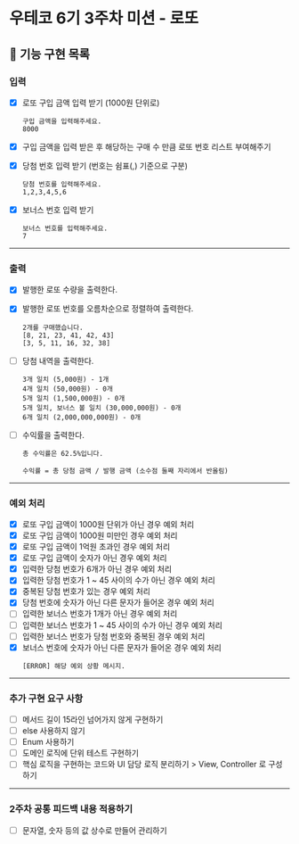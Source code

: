 # 우테코 6기 3주차 미션 - 로또

## 🚀 기능 구현 목록

### 입력
- [x] 로또 구입 금액 입력 받기 (1000원 단위로)
  ```
  구입 금액을 입력해주세요.
  8000  
  ```
- [x] 구입 금액을 입력 받은 후 해당하는 구매 수 만큼 로또 번호 리스트 부여해주기


- [x] 당첨 번호 입력 받기 (번호는 쉼표(,) 기준으로 구분)
  ```
  당첨 번호를 입력해주세요.
  1,2,3,4,5,6
  ```  
- [x] 보너스 번호 입력 받기
  ```
  보너스 번호를 입력해주세요.
  7
  ```
---

### 출력

- [x] 발행한 로또 수량을 출력한다.
- [x] 발행한 로또 번호를 오름차순으로 정렬하여 출력한다.

  ```
  2개를 구매했습니다.
  [8, 21, 23, 41, 42, 43] 
  [3, 5, 11, 16, 32, 38]
  ```
- [ ] 당첨 내역을 출력한다.

  ```
  3개 일치 (5,000원) - 1개
  4개 일치 (50,000원) - 0개
  5개 일치 (1,500,000원) - 0개
  5개 일치, 보너스 볼 일치 (30,000,000원) - 0개
  6개 일치 (2,000,000,000원) - 0개
  ```

- [ ] 수익률을 출력한다.
  ```
  총 수익률은 62.5%입니다.
  
  수익률 = 총 당첨 금액 / 발행 금액 (소수점 둘째 자리에서 반올림)
  ```

---

### 예외 처리
- [x] 로또 구입 금액이 1000원 단위가 아닌 경우 예외 처리
- [x] 로또 구입 금액이 1000원 미만인 경우 예외 처리
- [x] 로또 구입 금액이 1억원 초과인 경우 예외 처리
- [x] 로또 구입 금액이 숫자가 아닌 경우 예외 처리
- [x] 입력한 당첨 번호가 6개가 아닌 경우 예외 처리
- [x] 입력한 당첨 번호가 1 ~ 45 사이의 수가 아닌 경우 예외 처리
- [x] 중복된 당첨 번호가 있는 경우 예외 처리
- [x] 당첨 번호에 숫자가 아닌 다른 문자가 들어온 경우 예외 처리
- [ ] 입력한 보너스 번호가 1개가 아닌 경우 예외 처리
- [ ] 입력한 보너스 번호가 1 ~ 45 사이의 수가 아닌 경우 예외 처리
- [ ] 입력한 보너스 번호가 당첨 번호와 중복된 경우 예외 처리
- [x] 보너스 번호에 숫자가 아닌 다른 문자가 들어온 경우 예외 처리
  ```
  [ERROR] 해당 예외 상황 메시지.
  ```

---


### 추가 구현 요구 사항
- [ ] 메서드 길이 15라인 넘어가지 않게 구현하기
- [ ] else 사용하지 않기
- [ ] Enum 사용하기
- [ ] 도메인 로직에 단위 테스트 구현하기
- [ ] 핵심 로직을 구현하는 코드와 UI 담당 로직 분리하기 > View, Controller 로 구성하기

---

### 2주차 공통 피드백 내용 적용하기
- [ ] 문자열, 숫자 등의 값 상수로 만들어 관리하기